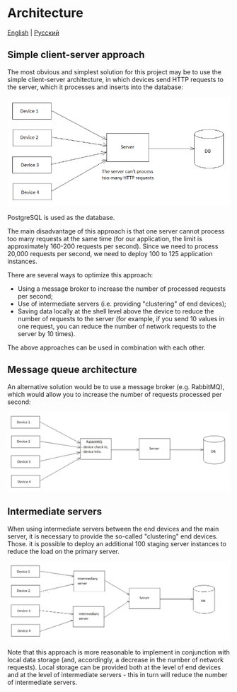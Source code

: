 # Architecture 

[English](architecture.md) | [Русский](architecture.ru.md)

## Simple client-server approach

The most obvious and simplest solution for this project may be to use the simple client-server architecture, in which devices send HTTP requests to the server, which it processes and inserts into the database:

![ClientServerApproach](../../docs/img/examples/PublicTransportDevices/ClientServerApproach.png)

PostgreSQL is used as the database.

The main disadvantage of this approach is that one server cannot process too many requests at the same time (for our application, the limit is approximately 160-200 requests per second).
Since we need to process 20,000 requests per second, we need to deploy 100 to 125 application instances.

There are several ways to optimize this approach:

- Using a message broker to increase the number of processed requests per second;
- Use of intermediate servers (i.e. providing "clustering" of end devices);
- Saving data locally at the shell level above the device to reduce the number of requests to the server (for example, if you send 10 values in one request, you can reduce the number of network requests to the server by 10 times).

The above approaches can be used in combination with each other.

## Message queue architecture

An alternative solution would be to use a message broker (e.g. RabbitMQ), which would allow you to increase the number of requests processed per second:

![MessageQueueArchitecture](../../docs/img/examples/PublicTransportDevices/MessageQueueArchitecture.png)

## Intermediate servers

When using intermediate servers between the end devices and the main server, it is necessary to provide the so-called "clustering" end devices.
Those. it is possible to deploy an additional 100 staging server instances to reduce the load on the primary server.

![IntermediaryServerArchitecture](../../docs/img/examples/PublicTransportDevices/IntermediaryServerArchitecture.png)

Note that this approach is more reasonable to implement in conjunction with local data storage (and, accordingly, a decrease in the number of network requests).
Local storage can be provided both at the level of end devices and at the level of intermediate servers - this in turn will reduce the number of intermediate servers.
